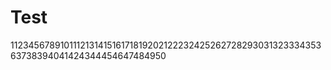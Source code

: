 # Test

11234567891011121314151617181920212223242526272829303132333435363738394041424344454647484950